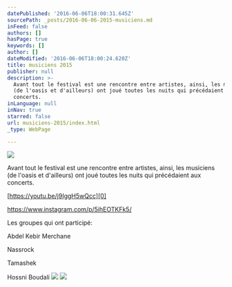 ```yaml
---
datePublished: '2016-06-06T18:00:31.645Z'
sourcePath: _posts/2016-06-06-2015-musiciens.md
inFeed: false
authors: []
hasPage: true
keywords: []
author: []
dateModified: '2016-06-06T18:00:24.620Z'
title: musiciens 2015
publisher: null
description: >-
  Avant tout le festival est une rencontre entre artistes, ainsi, les musiciens
  (de l'oasis et d'ailleurs) ont joué toutes les nuits qui précédaient aux
  concerts.
inLanguage: null
inNav: true
starred: false
url: musiciens-2015/index.html
_type: WebPage

---
```

![](https://the-grid-user-content.s3-us-west-2.amazonaws.com/22fc7f01-d69a-4cde-803c-b42c573f2282.jpg)

Avant tout le festival est une rencontre entre artistes, ainsi, les musiciens (de l'oasis et d'ailleurs) ont joué toutes les nuits qui précédaient aux concerts.

[https://youtu.be/j9IggH5wQcc][0]

https://www.instagram.com/p/5ihEOTKFk5/

Les groupes qui ont participé:

Abdel Kebir Merchane

Nassrock

Tamashek

Hossni Boudali
![](https://the-grid-user-content.s3-us-west-2.amazonaws.com/877d8083-f2c5-4311-9092-1390d04e158b.jpg)
![](https://the-grid-user-content.s3-us-west-2.amazonaws.com/45c7f82e-05d4-4ff9-a5b2-f1432628cd3f.jpg)

[0]: https://youtu.be/j9IggH5wQcc